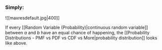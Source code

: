 ### Simply:
![[maxresdefault.jpg|400]]

If every [[Random Variable (Probability)|continuous random variable]] between $a$ and $b$ have an equal chance of happening, the [[Probability Distributions - PMF vs PDF vs CDF vs More|probability distribution]] looks like above. 

